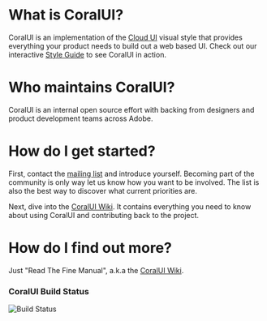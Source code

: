 # What is CoralUI? 
CoralUI is an implementation of the [Cloud UI][0] visual style that provides everything your product needs to build out a web based UI.  Check out our interactive [Style Guide][1] to see CoralUI in action.  

# Who maintains CoralUI?
CoralUI is an internal open source effort with backing from designers and product development teams across Adobe.   


# How do I get started?
First, contact the [mailing list][2] and introduce yourself.  Becoming part of the community is only way let us know how you want to be involved.  The list is also the best way to discover what current priorities are. 

Next, dive into the [CoralUI Wiki][3].  It contains everything you need to know about using CoralUI and contributing back to the project.

# How do I find out more?
Just "Read The Fine Manual", a.k.a the [CoralUI Wiki][3].  

### CoralUI Build Status   
![Build Status](http://jenkins.bsl.eur.adobe.com/job/Build_CoralUI-master/badge/icon)

[0]: http://blogs.corp.adobe.com/xdcloudui
[1]: https://git.corp.adobe.com/pages/Coral/CoralUI/
[2]: mailto:CoralUI@adobe.com
[3]: https://git.corp.adobe.com/Coral/CoralUI/wiki/Home
